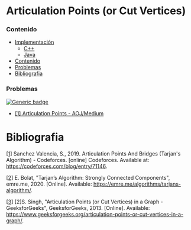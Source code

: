 # Articulation Points (or Cut Vertices)

### Contenido

* [Implementación](#)
    * [C++](#)
    * [Java](#)
* [Contenido](#contenido)
* [Problemas](#problemas)
* [Bibliografia](#bibliografia)

### Problemas

[![Generic badge](https://img.shields.io/badge/AOJ-Medium-yellow.svg)](https://onlinejudge.u-aizu.ac.jp/courses/library/5/GRL/all)

* [[1] Articulation Points - AOJ/Medium](https://onlinejudge.u-aizu.ac.jp/courses/library/5/GRL/all/GRL_3_A)

# Bibliografia

[[1]](https://codeforces.com/blog/entry/71146) Sanchez Valencia, S., 2019. Articulation Points And Bridges (Tarjan's Algorithm) - Codeforces. [online] Codeforces. Available at: <https://codeforces.com/blog/entry/71146>.

[[2]](https://emre.me/algorithms/tarjans-algorithm/) E. Bolat, "Tarjan’s Algorithm: Strongly Connected Components", emre.me, 2020. [Online]. Available: https://emre.me/algorithms/tarjans-algorithm/.

[[3]](https://www.geeksforgeeks.org/articulation-points-or-cut-vertices-in-a-graph/) [2]S. Singh, "Articulation Points (or Cut Vertices) in a Graph - GeeksforGeeks", GeeksforGeeks, 2013. [Online]. Available: https://www.geeksforgeeks.org/articulation-points-or-cut-vertices-in-a-graph/.